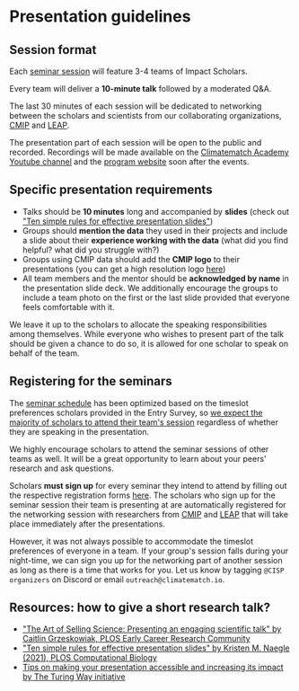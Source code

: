 # Presentation guidelines

## Session format
Each [seminar session](./seminar_presentations2.md) will feature 3-4 teams of Impact Scholars. 

Every team will deliver a **10-minute talk** followed by a moderated Q&A. 

The last 30 minutes of each session will be dedicated to networking between the scholars and scientists from our collaborating organizations, [CMIP](https://wcrp-cmip.org/) and [LEAP](https://leap.columbia.edu/). 

The presentation part of each session will be open to the public and recorded. Recordings will be made available on the [Climatematch Academy Youtube channel](https://www.youtube.com/@ClimatematchAcademy-uq9vr/videos) and the [program website](https://programs.climatematch.io/impact-scholars/scholars2023.html) soon after the events.

## Specific presentation requirements
- Talks should be **10 minutes** long and accompanied by **slides** (check out ["Ten simple rules for effective presentation slides"](https://journals.plos.org/ploscompbiol/article?id=10.1371/journal.pcbi.1009554))
- Groups should **mention the data** they used in their projects and include a slide about their **experience working with the data** (what did you find helpful? what did you struggle with?)
- Groups using CMIP data should add the **CMIP logo** to their presentations (you can get a high resolution logo [here](https://wcrp-cmip.org/branding/))
- All team members and the mentor should be **acknowledged by name** in the presentation slide deck. We additionally encourage the groups to include a team photo on the first or the last slide provided that everyone feels comfortable with it. 

We leave it up to the scholars to allocate the speaking responsibilities among themselves. While everyone who wishes to present part of the talk should be given a chance to do so, it is allowed for one scholar to speak on behalf of the team. 

## Registering for the seminars
The [seminar schedule](./seminar_presentations2.md) has been optimized based on the timeslot preferences scholars provided in the Entry Survey, so <u>we expect the majority of scholars to attend their team's session</u> regardless of whether they are speaking in the presentation. 

We highly encourage scholars to attend the seminar sessions of other teams as well. It will be a great opportunity to learn about your peers' research and ask questions.

Scholars **must sign up** for every seminar they intend to attend by filling out the respective registration forms [here](./seminar_presentations2.md). 
The scholars who sign up for the seminar session their team is presenting at are automatically registered for the networking session with researchers from [CMIP](https://wcrp-cmip.org/) and [LEAP](https://leap.columbia.edu/) that will take place immediately after the presentations.

However, it was not always possible to accommodate the timeslot preferences of everyone in a team. If your group's session falls during your night-time, we can sign you up for the networking part of another session as long as there is a time that works for you. Let us know by tagging `@CISP organizers` on Discord or email `outreach@climatematch.io`. 

## Resources: how to give a short research talk?
- ["The Art of Selling Science: Presenting an engaging scientific talk" by Caitlin Grzeskowiak, PLOS Early Career Research Community](https://ecrcommunity.plos.org/2017/01/31/the-art-of-selling-science-presenting-an-engaging-scientific-talk/)
- ["Ten simple rules for effective presentation slides" by Kristen M. Naegle (2021), PLOS Computational Biology](https://journals.plos.org/ploscompbiol/article?id=10.1371/journal.pcbi.1009554)
- [Tips on making your presentation accessible and increasing its impact by The Turing Way initiative](https://the-turing-way.netlify.app/communication/presentations)